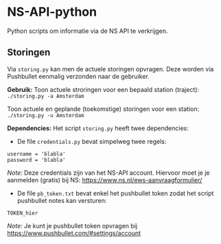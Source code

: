 # NS-API-python
Python scripts om informatie via de NS API te verkrijgen.

## Storingen
Via `storing.py` kan men de actuele storingen opvragen. Deze worden via Pushbullet eenmalig verzonden naar de gebruiker.

**Gebruik:**
Toon actuele stroringen voor een bepaald station (traject):
`./storing.py -a Amsterdam`

Toon actuele en geplande (toekomstige) storingen voor een station:
`./storing.py -u Amsterdam`

**Dependencies:**
Het script `storing.py` heeft twee dependencies:
- De file `credentials.py` bevat simpelweg twee regels: 
```
username = 'blabla'
password = 'blabla'
```
*Note:* Deze credentials zijn van het NS-API account. Hiervoor moet je je aanmelden (gratis) bij NS: https://www.ns.nl/ews-aanvraagformulier/
- De file `pb_token.txt` bevat enkel het pushbullet token zodat het script pushbullet notes kan versturen:
```
TOKEN_hier
```
*Note:* Je kunt je pushbullet token opvragen bij https://www.pushbullet.com/#settings/account
